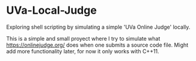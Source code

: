 # UVa-Local-Judge
Exploring shell scripting by simulating a simple 'UVa Online Judge' locally.

This is a simple and small proyect where I try to simulate what https://onlinejudge.org/ does when one submits a source code file.
Might add more functionality later, for now it only works with C++11.

